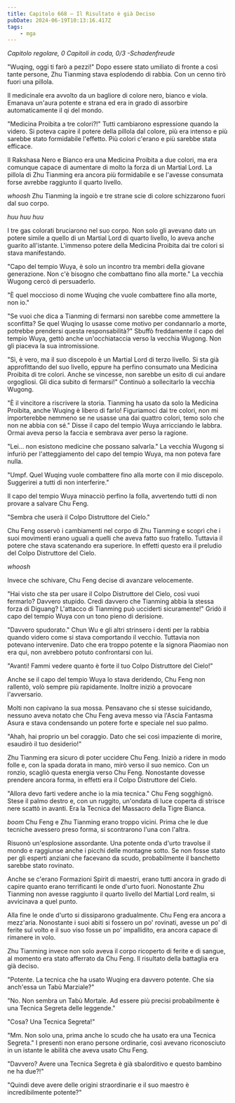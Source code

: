 ```yaml
---
title: Capitolo 668 – Il Risultato è già Deciso
pubDate: 2024-06-19T10:13:16.417Z
tags:
    - mga
---
```



<em>Capitolo regolare,
0 Capitoli in coda, 0/3
-Schadenfreude</em>


"Wuqing, oggi ti farò a pezzi!" Dopo essere stato umiliato di fronte a così tante persone, Zhu Tianming stava esplodendo di rabbia. Con un cenno tirò fuori una pillola.


Il medicinale era avvolto da un bagliore di colore nero, bianco e viola. Emanava un'aura potente e strana ed era in grado di assorbire automaticamente il qi del mondo.


"Medicina Proibita a tre colori?!" Tutti cambiarono espressione quando la videro. Si poteva capire il potere della pillola dal colore, più era intenso e più sarebbe stato formidabile l'effetto. Più colori c'erano e più sarebbe stata efficace.


Il Rakshasa Nero e Bianco era una Medicina Proibita a due colori, ma era comunque capace di aumentare di molto la forza di un Martial Lord. La pillola di Zhu Tianming era ancora più formidabile e se l'avesse consumata forse avrebbe raggiunto il quarto livello.


*whoosh* Zhu Tianming la ingoiò e tre strane scie di colore schizzarono fuori dal suo corpo.


*huu huu huu*


I tre gas colorati bruciarono nel suo corpo. Non solo gli avevano dato un potere simile a quello di un Martial Lord di quarto livello, lo aveva anche guarito all'istante. L'immenso potere della Medicina Proibita dai tre colori si stava manifestando.


"Capo del tempio Wuya, è solo un incontro tra membri della giovane generazione. Non c'è bisogno che combattano fino alla morte." La vecchia Wugong cercò di persuaderlo.


"È quel moccioso di nome Wuqing che vuole combattere fino alla morte, non io."


"Se vuoi che dica a Tianming di fermarsi non sarebbe come ammettere la sconfitta? Se quel Wuqing lo usasse come motivo per condannarlo a morte, potrebbe prendersi questa responsabilità?" Sbuffò freddamente il capo del tempio Wuya, gettò anche un'occhiataccia verso la vecchia Wugong. Non gli piaceva la sua intromissione.


"Sì, è vero, ma il suo discepolo è un Martial Lord di terzo livello. Si sta già approfittando del suo livello, eppure ha perfino consumato una Medicina Proibita di tre colori. Anche se vincesse, non sarebbe un esito di cui andare orgogliosi. Gli dica subito di fermarsi!" Continuò a sollecitarlo la vecchia Wugong.


"È il vincitore a riscrivere la storia. Tianming ha usato da solo la Medicina Proibita, anche Wuqing è libero di farlo! Figuriamoci dai tre colori, non mi importerebbe nemmeno se ne usasse una dai quattro colori, temo solo che non ne abbia con sé." Disse il capo del tempio Wuya arricciando le labbra. Ormai aveva perso la faccia e sembrava aver perso la ragione.


"Lei... non esistono medicine che possano salvarla." La vecchia Wugong si infuriò per l'atteggiamento del capo del tempio Wuya, ma non poteva fare nulla.


"Umpf. Quel Wuqing vuole combattere fino alla morte con il mio discepolo. Suggerirei a tutti di non interferire."


Il capo del tempio Wuya minacciò perfino la folla, avvertendo tutti di non provare a salvare Chu Feng.


"Sembra che userà il Colpo Distruttore del Cielo."


Chu Feng osservò i cambiamenti nel corpo di Zhu Tianming e scoprì che i suoi movimenti erano uguali a quelli che aveva fatto suo fratello. Tuttavia il potere che stava scatenando era superiore. In effetti questo era il preludio del Colpo Distruttore del Cielo.


*whoosh*


Invece che schivare, Chu Feng decise di avanzare velocemente.


"Hai visto che sta per usare il Colpo Distruttore del Cielo, così vuoi fermarlo? Davvero stupido. Credi davvero che Tianming abbia la stessa forza di Diguang? L'attacco di Tianming può ucciderti sicuramente!" Gridò il capo del tempio Wuya con un tono pieno di derisione.


"Davvero spudorato." Chun Wu e gli altri strinsero i denti per la rabbia quando videro come si stava comportando il vecchio. Tuttavia non potevano intervenire. Dato che era troppo potente e la signora Piaomiao non era qui, non avrebbero potuto confrontarsi con lui.


"Avanti! Fammi vedere quanto è forte il tuo Colpo Distruttore del Cielo!"


Anche se il capo del tempio Wuya lo stava deridendo, Chu Feng non rallentò, volò sempre più rapidamente. Inoltre iniziò a provocare l'avversario.


Molti non capivano la sua mossa. Pensavano che si stesse suicidando, nessuno aveva notato che Chu Feng aveva messo via l'Ascia Fantasma Asura e stava condensando un potere forte e speciale nel suo palmo.


"Ahah, hai proprio un bel coraggio. Dato che sei così impaziente di morire, esaudirò il tuo desiderio!"


Zhu Tianming era sicuro di poter uccidere Chu Feng. Iniziò a ridere in modo folle e, con la spada dorata in mano, mirò verso il suo nemico. Con un ronzio, scagliò questa energia verso Chu Feng. Nonostante dovesse prendere ancora forma, in effetti era il Colpo Distruttore del Cielo.


"Allora devo farti vedere anche io la mia tecnica." Chu Feng sogghignò. Stese il palmo destro e, con un ruggito, un'ondata di luce coperta di strisce nere scattò in avanti. Era la Tecnica del Massacro della Tigre Bianca.


*boom* Chu Feng e Zhu Tianming erano troppo vicini. Prima che le due tecniche avessero preso forma, si scontrarono l'una con l'altra.


Risuonò un'esplosione assordante. Una potente onda d'urto travolse il mondo e raggiunse anche i picchi delle montagne sotto. Se non fosse stato per gli esperti anziani che facevano da scudo, probabilmente il banchetto sarebbe stato rovinato.


Anche se c'erano Formazioni Spirit di maestri, erano tutti ancora in grado di capire quanto erano terrificanti le onde d'urto fuori. Nonostante Zhu Tianming non avesse raggiunto il quarto livello del Martial Lord realm, si avvicinava a quel punto.


Alla fine le onde d'urto si dissiparono gradualmente. Chu Feng era ancora a mezz'aria. Nonostante i suoi abiti si fossero un po' rovinati, avesse un po' di ferite sul volto e il suo viso fosse un po' impallidito, era ancora capace di rimanere in volo.


Zhu Tianming invece non solo aveva il corpo ricoperto di ferite e di sangue, al momento era stato afferrato da Chu Feng. Il risultato della battaglia era già deciso.


"Potente. La tecnica che ha usato Wuqing era davvero potente. Che sia anch'essa un Tabù Marziale?"


"No. Non sembra un Tabù Mortale. Ad essere più precisi probabilmente è una Tecnica Segreta delle leggende."


"Cosa? Una Tecnica Segreta!"


"Mm. Non solo una, prima anche lo scudo che ha usato era una Tecnica Segreta." I presenti non erano persone ordinarie, così avevano riconosciuto in un istante le abilità che aveva usato Chu Feng.


"Davvero? Avere una Tecnica Segreta è già sbalorditivo e questo bambino ne ha due?!"


"Quindi deve avere delle origini straordinarie e il suo maestro è incredibilmente potente?"
                                


                                



